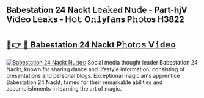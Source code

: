 ## Babestation 24 Nackt L𝚎a𝚔ed N𝚞𝚍e - Part-hjV Vi𝚍𝚎o L𝚎a𝚔s - H𝚘𝚝 O𝚗𝚕yf𝚊ns P𝚑𝚘tos H3822

# <h2><a href="http://kf2c9um.oniu.top/?m=Babestation+24+Nackt">🔗👉 🔴 Babestation 24 Nackt P𝚑ot𝚘𝚜 V𝚒d𝚎o</a></h2>

[![Babestation 24 Nackt Nu𝚍e𝚜](https://i.imgur.com/0qMVB7G.gif)](http://kf2c9um.oniu.top/?m=Babestation+24+Nackt)
Social media thought leader Babestation 24 Nackt, known for sharing dance and lifestyle information, consisting of presentations and personal blogs. Exceptional magician's apprentice Babestation 24 Nackt, famed for their remarkable abilities and accomplishments in learning the art of magic.  

